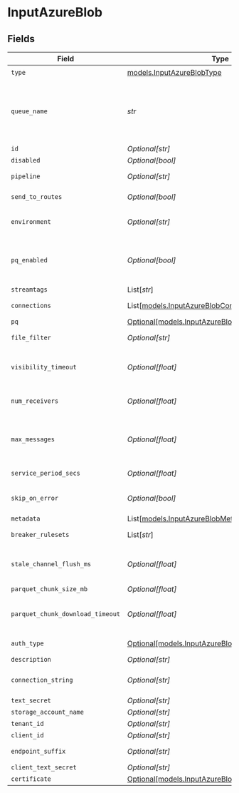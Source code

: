 # InputAzureBlob


## Fields

| Field                                                                                                                                                                                                                                                                                    | Type                                                                                                                                                                                                                                                                                     | Required                                                                                                                                                                                                                                                                                 | Description                                                                                                                                                                                                                                                                              |
| ---------------------------------------------------------------------------------------------------------------------------------------------------------------------------------------------------------------------------------------------------------------------------------------- | ---------------------------------------------------------------------------------------------------------------------------------------------------------------------------------------------------------------------------------------------------------------------------------------- | ---------------------------------------------------------------------------------------------------------------------------------------------------------------------------------------------------------------------------------------------------------------------------------------- | ---------------------------------------------------------------------------------------------------------------------------------------------------------------------------------------------------------------------------------------------------------------------------------------- |
| `type`                                                                                                                                                                                                                                                                                   | [models.InputAzureBlobType](../models/inputazureblobtype.md)                                                                                                                                                                                                                             | :heavy_check_mark:                                                                                                                                                                                                                                                                       | N/A                                                                                                                                                                                                                                                                                      |
| `queue_name`                                                                                                                                                                                                                                                                             | *str*                                                                                                                                                                                                                                                                                    | :heavy_check_mark:                                                                                                                                                                                                                                                                       | The storage account queue name blob notifications will be read from. Value must be a JavaScript expression (which can evaluate to a constant value), enclosed in quotes or backticks. Can be evaluated only at init time. E.g., referencing a Global Variable: `myQueue-${C.vars.myVar}` |
| `id`                                                                                                                                                                                                                                                                                     | *Optional[str]*                                                                                                                                                                                                                                                                          | :heavy_minus_sign:                                                                                                                                                                                                                                                                       | Unique ID for this input                                                                                                                                                                                                                                                                 |
| `disabled`                                                                                                                                                                                                                                                                               | *Optional[bool]*                                                                                                                                                                                                                                                                         | :heavy_minus_sign:                                                                                                                                                                                                                                                                       | N/A                                                                                                                                                                                                                                                                                      |
| `pipeline`                                                                                                                                                                                                                                                                               | *Optional[str]*                                                                                                                                                                                                                                                                          | :heavy_minus_sign:                                                                                                                                                                                                                                                                       | Pipeline to process data from this Source before sending it through the Routes                                                                                                                                                                                                           |
| `send_to_routes`                                                                                                                                                                                                                                                                         | *Optional[bool]*                                                                                                                                                                                                                                                                         | :heavy_minus_sign:                                                                                                                                                                                                                                                                       | Select whether to send data to Routes, or directly to Destinations.                                                                                                                                                                                                                      |
| `environment`                                                                                                                                                                                                                                                                            | *Optional[str]*                                                                                                                                                                                                                                                                          | :heavy_minus_sign:                                                                                                                                                                                                                                                                       | Optionally, enable this config only on a specified Git branch. If empty, will be enabled everywhere.                                                                                                                                                                                     |
| `pq_enabled`                                                                                                                                                                                                                                                                             | *Optional[bool]*                                                                                                                                                                                                                                                                         | :heavy_minus_sign:                                                                                                                                                                                                                                                                       | Use a disk queue to minimize data loss when connected services block. See [Cribl Docs](https://docs.cribl.io/stream/persistent-queues) for PQ defaults (Cribl-managed Cloud Workers) and configuration options (on-prem and hybrid Workers).                                             |
| `streamtags`                                                                                                                                                                                                                                                                             | List[*str*]                                                                                                                                                                                                                                                                              | :heavy_minus_sign:                                                                                                                                                                                                                                                                       | Tags for filtering and grouping in @{product}                                                                                                                                                                                                                                            |
| `connections`                                                                                                                                                                                                                                                                            | List[[models.InputAzureBlobConnections](../models/inputazureblobconnections.md)]                                                                                                                                                                                                         | :heavy_minus_sign:                                                                                                                                                                                                                                                                       | Direct connections to Destinations, and optionally via a Pipeline or a Pack                                                                                                                                                                                                              |
| `pq`                                                                                                                                                                                                                                                                                     | [Optional[models.InputAzureBlobPq]](../models/inputazureblobpq.md)                                                                                                                                                                                                                       | :heavy_minus_sign:                                                                                                                                                                                                                                                                       | N/A                                                                                                                                                                                                                                                                                      |
| `file_filter`                                                                                                                                                                                                                                                                            | *Optional[str]*                                                                                                                                                                                                                                                                          | :heavy_minus_sign:                                                                                                                                                                                                                                                                       | Regex matching file names to download and process. Defaults to: .*                                                                                                                                                                                                                       |
| `visibility_timeout`                                                                                                                                                                                                                                                                     | *Optional[float]*                                                                                                                                                                                                                                                                        | :heavy_minus_sign:                                                                                                                                                                                                                                                                       | The duration (in seconds) that the received messages are hidden from subsequent retrieve requests after being retrieved by a ReceiveMessage request.                                                                                                                                     |
| `num_receivers`                                                                                                                                                                                                                                                                          | *Optional[float]*                                                                                                                                                                                                                                                                        | :heavy_minus_sign:                                                                                                                                                                                                                                                                       | The Number of receiver processes to run, the higher the number the better throughput at the expense of CPU overhead                                                                                                                                                                      |
| `max_messages`                                                                                                                                                                                                                                                                           | *Optional[float]*                                                                                                                                                                                                                                                                        | :heavy_minus_sign:                                                                                                                                                                                                                                                                       | The maximum number of messages to return in a poll request. Azure storage queues never returns more messages than this value (however, fewer messages might be returned). Valid values: 1 to 32.                                                                                         |
| `service_period_secs`                                                                                                                                                                                                                                                                    | *Optional[float]*                                                                                                                                                                                                                                                                        | :heavy_minus_sign:                                                                                                                                                                                                                                                                       | The duration (in seconds) which pollers should be validated and restarted if exited                                                                                                                                                                                                      |
| `skip_on_error`                                                                                                                                                                                                                                                                          | *Optional[bool]*                                                                                                                                                                                                                                                                         | :heavy_minus_sign:                                                                                                                                                                                                                                                                       | Toggle to Yes to skip files that trigger a processing error. Defaults to No, which enables retries after processing errors.                                                                                                                                                              |
| `metadata`                                                                                                                                                                                                                                                                               | List[[models.InputAzureBlobMetadata](../models/inputazureblobmetadata.md)]                                                                                                                                                                                                               | :heavy_minus_sign:                                                                                                                                                                                                                                                                       | Fields to add to events from this input                                                                                                                                                                                                                                                  |
| `breaker_rulesets`                                                                                                                                                                                                                                                                       | List[*str*]                                                                                                                                                                                                                                                                              | :heavy_minus_sign:                                                                                                                                                                                                                                                                       | A list of event-breaking rulesets that will be applied, in order, to the input data stream                                                                                                                                                                                               |
| `stale_channel_flush_ms`                                                                                                                                                                                                                                                                 | *Optional[float]*                                                                                                                                                                                                                                                                        | :heavy_minus_sign:                                                                                                                                                                                                                                                                       | How long (in milliseconds) the Event Breaker will wait for new data to be sent to a specific channel before flushing the data stream out, as is, to the Pipelines                                                                                                                        |
| `parquet_chunk_size_mb`                                                                                                                                                                                                                                                                  | *Optional[float]*                                                                                                                                                                                                                                                                        | :heavy_minus_sign:                                                                                                                                                                                                                                                                       | Maximum file size for each Parquet chunk.                                                                                                                                                                                                                                                |
| `parquet_chunk_download_timeout`                                                                                                                                                                                                                                                         | *Optional[float]*                                                                                                                                                                                                                                                                        | :heavy_minus_sign:                                                                                                                                                                                                                                                                       | The maximum time allowed for downloading a Parquet chunk. Processing will abort if a chunk cannot be downloaded within the time specified.                                                                                                                                               |
| `auth_type`                                                                                                                                                                                                                                                                              | [Optional[models.InputAzureBlobAuthenticationMethod]](../models/inputazureblobauthenticationmethod.md)                                                                                                                                                                                   | :heavy_minus_sign:                                                                                                                                                                                                                                                                       | Enter connection string directly, or select a stored secret                                                                                                                                                                                                                              |
| `description`                                                                                                                                                                                                                                                                            | *Optional[str]*                                                                                                                                                                                                                                                                          | :heavy_minus_sign:                                                                                                                                                                                                                                                                       | N/A                                                                                                                                                                                                                                                                                      |
| `connection_string`                                                                                                                                                                                                                                                                      | *Optional[str]*                                                                                                                                                                                                                                                                          | :heavy_minus_sign:                                                                                                                                                                                                                                                                       | Enter your Azure Storage account connection string. If left blank, Stream will fall back to env.AZURE_STORAGE_CONNECTION_STRING.                                                                                                                                                         |
| `text_secret`                                                                                                                                                                                                                                                                            | *Optional[str]*                                                                                                                                                                                                                                                                          | :heavy_minus_sign:                                                                                                                                                                                                                                                                       | Select or create a stored text secret                                                                                                                                                                                                                                                    |
| `storage_account_name`                                                                                                                                                                                                                                                                   | *Optional[str]*                                                                                                                                                                                                                                                                          | :heavy_minus_sign:                                                                                                                                                                                                                                                                       | The name of your Azure storage account                                                                                                                                                                                                                                                   |
| `tenant_id`                                                                                                                                                                                                                                                                              | *Optional[str]*                                                                                                                                                                                                                                                                          | :heavy_minus_sign:                                                                                                                                                                                                                                                                       | The service principal's tenant ID                                                                                                                                                                                                                                                        |
| `client_id`                                                                                                                                                                                                                                                                              | *Optional[str]*                                                                                                                                                                                                                                                                          | :heavy_minus_sign:                                                                                                                                                                                                                                                                       | The service principal's client ID                                                                                                                                                                                                                                                        |
| `endpoint_suffix`                                                                                                                                                                                                                                                                        | *Optional[str]*                                                                                                                                                                                                                                                                          | :heavy_minus_sign:                                                                                                                                                                                                                                                                       | Endpoint suffix for the service URL. Defaults to core.windows.net.                                                                                                                                                                                                                       |
| `client_text_secret`                                                                                                                                                                                                                                                                     | *Optional[str]*                                                                                                                                                                                                                                                                          | :heavy_minus_sign:                                                                                                                                                                                                                                                                       | Select or create a stored text secret                                                                                                                                                                                                                                                    |
| `certificate`                                                                                                                                                                                                                                                                            | [Optional[models.InputAzureBlobCertificate]](../models/inputazureblobcertificate.md)                                                                                                                                                                                                     | :heavy_minus_sign:                                                                                                                                                                                                                                                                       | N/A                                                                                                                                                                                                                                                                                      |